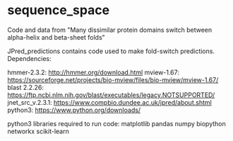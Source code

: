 # sequence_space
Code and data from "Many dissimilar protein domains switch between alpha-helix and beta-sheet folds"

JPred_predictions contains code used to make fold-switch predictions.  Dependencies:

hmmer-2.3.2: http://hmmer.org/download.html
mview-1.67: https://sourceforge.net/projects/bio-mview/files/bio-mview/mview-1.67/
blast 2.2.26: https://ftp.ncbi.nlm.nih.gov/blast/executables/legacy.NOTSUPPORTED/
jnet_src_v.2.3.1: https://www.compbio.dundee.ac.uk/jpred/about.shtml
python3: https://www.python.org/downloads/

python3 libraries required to run code:
matplotlib
pandas
numpy
biopython
networkx
scikit-learn

